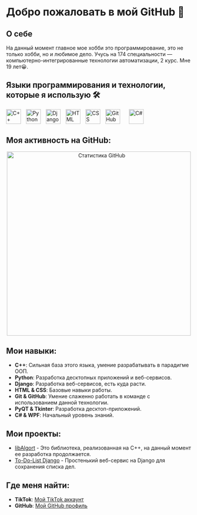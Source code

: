 # Добро пожаловать в мой GitHub 👋

## О себе

На данный момент главное мое хобби это программирование, это не только хобби, но и любимое дело. Учусь на 174 специальности — компьютерно-интегрированные технологии автоматизации, 2 курс. Мне 19 лет😀.

## Языки программирования и технологии, которые я использую 🛠️

<p align="left">
  <img src="https://cdn.jsdelivr.net/gh/devicons/devicon/icons/cplusplus/cplusplus-original.svg" title="C++" alt="C++" width="40" height="40" style="display: inline-block; margin-right: 10px;"/>
  <img src="https://cdn.jsdelivr.net/gh/devicons/devicon/icons/python/python-original.svg" title="Python" alt="Python" width="40" height="40" style="display: inline-block; margin-right: 10px;"/>
  <img src="https://cdn.jsdelivr.net/gh/devicons/devicon/icons/django/django-plain.svg" title="Django" alt="Django" width="40" height="40" style="display: inline-block; margin-right: 10px;"/>
  <img src="https://cdn.jsdelivr.net/gh/devicons/devicon/icons/html5/html5-original.svg" title="HTML" alt="HTML" width="40" height="40" style="display: inline-block; margin-right: 10px;"/>
  <img src="https://cdn.jsdelivr.net/gh/devicons/devicon/icons/css3/css3-original.svg" title="CSS" alt="CSS" width="40" height="40" style="display: inline-block; margin-right: 10px;"/>
  <img src="https://cdn.jsdelivr.net/gh/devicons/devicon/icons/github/github-original.svg" title="GitHub" alt="GitHub" width="40" height="40" style="display: inline-block; margin-right: 20px;"/>
  <img src="https://cdn.jsdelivr.net/gh/devicons/devicon/icons/csharp/csharp-original.svg" title="C#" alt="C#" width="40" height="40" style="display: inline-block; margin-right: 10px;"/>
</p>

## Моя активность на GitHub:

<p align="center">
  <img src="https://github-readme-stats.vercel.app/api?username=Jekov-Evgen&show_icons=true&theme=radical" alt="Статистика GitHub" width="500"/>
</p>

## Мои навыки:

- **C++**: Сильная база этого языка, умение разрабатывать в парадигме ООП.
- **Python**: Разработка десктопных приложений и веб-сервисов.
- **Django**: Разработка веб-сервисов, есть куда расти.
- **HTML & CSS**: Базовые навыки работы.
- **Git & GitHub**: Умение слаженно работать в команде с использованием данной технологии.
- **PyQT & Tkinter**: Разработка десктоп-приложений.
- **C# & WPF**: Начальный уровень знаний.

## Мои проекты:

- [libAlgort](https://github.com/Jekov-Evgen/libAlgort) - Это библиотека, реализованная на C++, на данный момент ее разработка продолжается.
- [To-Do-List Django](https://github.com/Jekov-Evgen/Django_TO-DO-LIST) - Простенький веб-сервис на Django для сохранения списка дел.

## Где меня найти:

- **TikTok**: [Мой TikTok аккаунт](https://www.tiktok.com/@odessaprog?_t=8psmoCJfLz3&_r=1)
- **GitHub**: [Мой GitHub профиль](https://github.com/Jekov-Evgen)

